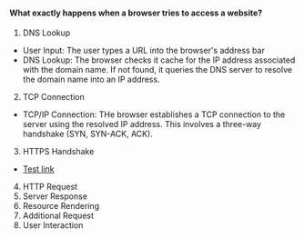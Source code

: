 #### What exactly happens when a browser tries to access a website?
1. DNS Lookup
* User Input: The user types a URL into the browser's address bar
* DNS Lookup: The browser checks it cache for the IP address associated with the domain name. If not found, it queries the DNS server to resolve the domain name into an IP address.
2. TCP Connection
* TCP/IP Connection: THe browser establishes a TCP connection to the server using the resolved IP address. This involves a three-way handshake (SYN, SYN-ACK, ACK).

3. HTTPS Handshake
* [Test link](./test2.md)
4. HTTP Request
5. Server Response
6. Resource Rendering
7. Additional Request
8. User Interaction 